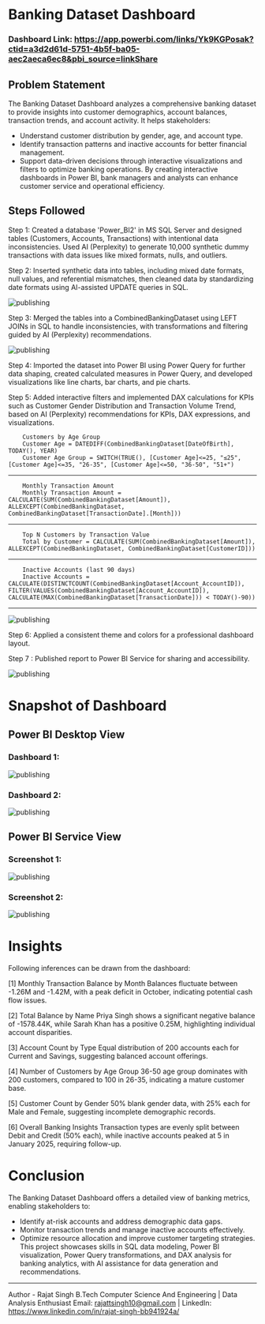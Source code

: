 # Banking Dataset Dashboard
### Dashboard Link: https://app.powerbi.com/links/Yk9KGPosak?ctid=a3d2d61d-5751-4b5f-ba05-aec2aeca6ec8&pbi_source=linkShare
## Problem Statement
The Banking Dataset Dashboard analyzes a comprehensive banking dataset to provide insights into customer demographics, account balances, transaction trends, and account activity. It helps stakeholders:
- Understand customer distribution by gender, age, and account type.
- Identify transaction patterns and inactive accounts for better financial management.
- Support data-driven decisions through interactive visualizations and filters to optimize banking operations.
By creating interactive dashboards in Power BI, bank managers and analysts can enhance customer service and operational efficiency.
## Steps Followed
Step 1: Created a database 'Power_BI2' in MS SQL Server and designed tables (Customers, Accounts, Transactions) with intentional data inconsistencies. Used AI (Perplexity) to generate 10,000 synthetic dummy transactions with data issues like mixed formats, nulls, and outliers.



 Step 2: Inserted synthetic data into tables, including mixed date formats, null values, and referential mismatches, then cleaned data by standardizing date formats using AI-assisted UPDATE queries in SQL.

 ![publishing](PowerBi_Project/2.png)

 Step 3: Merged the tables into a CombinedBankingDataset using LEFT JOINs in SQL to handle inconsistencies, with transformations and filtering guided by AI (Perplexity) recommendations.

 ![publishing](PowerBi_Project/Combined.png)

 Step 4: Imported the dataset into Power BI using Power Query for further data shaping, created calculated measures in Power Query, and developed visualizations like line charts, bar charts, and pie charts.

Step 5: Added interactive filters and implemented DAX calculations for KPIs such as Customer Gender Distribution and Transaction Volume Trend, based on AI (Perplexity) recommendations for KPIs, DAX expressions, and visualizations.

        Customers by Age Group
        Customer Age = DATEDIFF(CombinedBankingDataset[DateOfBirth], TODAY(), YEAR)
        Customer Age Group = SWITCH(TRUE(), [Customer Age]<=25, "≤25", [Customer Age]<=35, "26-35", [Customer Age]<=50, "36-50", "51+")


---

        Monthly Transaction Amount
        Monthly Transaction Amount = CALCULATE(SUM(CombinedBankingDataset[Amount]), ALLEXCEPT(CombinedBankingDataset, CombinedBankingDataset[TransactionDate].[Month]))

---

        Top N Customers by Transaction Value
        Total by Customer = CALCULATE(SUM(CombinedBankingDataset[Amount]), ALLEXCEPT(CombinedBankingDataset, CombinedBankingDataset[CustomerID]))

---

        Inactive Accounts (last 90 days)
        Inactive Accounts = CALCULATE(DISTINCTCOUNT(CombinedBankingDataset[Account_AccountID]), FILTER(VALUES(CombinedBankingDataset[Account_AccountID]), CALCULATE(MAX(CombinedBankingDataset[TransactionDate])) < TODAY()-90))

---

![publishing](PowerBi_Project/Measures.png)

Step 6: Applied a consistent theme and colors for a professional dashboard layout.

Step 7 : Published report to Power BI Service for sharing and accessibility.

![publishing](PowerBi_Project/publishing.png)

# Snapshot of Dashboard

## Power BI Desktop View
### Dashboard 1:
![publishing](PowerBi_Project/Dashboard-1.png)

### Dashboard 2:
![publishing](PowerBi_Project/Dashboard-2.png)

## Power BI Service View

### Screenshot 1:
![publishing](PowerBi_Project/service-1.png)

### Screenshot 2:
![publishing](PowerBi_Project/services-2.png)

# Insights
Following inferences can be drawn from the dashboard:

[1] Monthly Transaction Balance by Month
Balances fluctuate between -1.26M and -1.42M, with a peak deficit in October, indicating potential cash flow issues.

[2] Total Balance by Name
Priya Singh shows a significant negative balance of -1578.44K, while Sarah Khan has a positive 0.25M, highlighting individual account disparities.

[3] Account Count by Type
Equal distribution of 200 accounts each for Current and Savings, suggesting balanced account offerings.

[4] Number of Customers by Age Group
36-50 age group dominates with 200 customers, compared to 100 in 26-35, indicating a mature customer base.

[5] Customer Count by Gender
50% blank gender data, with 25% each for Male and Female, suggesting incomplete demographic records.

[6] Overall Banking Insights
Transaction types are evenly split between Debit and Credit (50% each), while inactive accounts peaked at 5 in January 2025, requiring follow-up.

# Conclusion
The Banking Dataset Dashboard offers a detailed view of banking metrics, enabling stakeholders to:
- Identify at-risk accounts and address demographic data gaps.
- Monitor transaction trends and manage inactive accounts effectively.
- Optimize resource allocation and improve customer targeting strategies.
This project showcases skills in SQL data modeling, Power BI visualization, Power Query transformations, and DAX analysis for banking analytics, with AI assistance for data generation and recommendations.

--- 
Author - Rajat Singh B.Tech Computer Science And Engineering | Data Analysis Enthusiast Email: rajattsingh10@gmail.com | LinkedIn: https://www.linkedin.com/in/rajat-singh-bb941924a/

